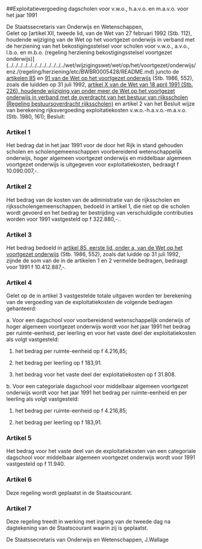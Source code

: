<meta http-equiv='Content-Type' content='text/html; charset=utf-8' />

##Exploitatievergoeding dagscholen voor v.w.o., h.a.v.o. en m.a.v.o. voor het jaar 1991

De Staatssecretaris van Onderwijs en Wetenschappen,  
Gelet op [artikel XII, tweede lid, van de Wet van 27 februari 1992 (Stb. 112), houdende wijziging van de Wet op het voortgezet onderwijs in verband met de herziening van het bekostigingsstelsel voor scholen voor v.w.o., a.v.o., l.b.o. en m.b.o. (regeling herziening bekostigingsstelsel voortgezet onderwijs)](../../../../../../../../../../../../wet/wijzigingswet/wet/op/het/voortgezet/onderwijs/enz./(regeling/herziening/etc/BWBR0005428/README.md) juncto de [artikelen 85](../../../../../../../../../../../../wet/wet/op/het/voortgezet/onderwijs/BWBR0002399/README.md) en [91 van de Wet op het voortgezet onderwijs](../../../../../../../../../../../../wet/wet/op/het/voortgezet/onderwijs/BWBR0002399/README.md) (Stb. 1986, 552), zoals die luidden op 31 juli 1992, [artikel X van de Wet van 18 april 1991 (Stb. 226), houdende wijziging van onder meer de Wet op het voortgezet onderwijs in verband met de overdracht van het bestuur van rijksscholen (Regeling bestuursoverdracht rijksscholen)](../../../../../../../../../../../../wet/regeling/bestuursoverdracht/rijksscholen/BWBR0005058/README.md) en artikel 2 van het Besluit wijze van berekening rijksvergoeding exploitatiekosten v.w.o.-h.a.v.o.-m.a.v.o. (Stb. 1980, 161);
Besluit:    

### Artikel  1  

Het bedrag dat in het jaar 1991 voor de door het Rijk in stand gehouden scholen en scholengemeenschappen voorbereidend wetenschappelijk onderwijs, hoger algemeen voortgezet onderwijs en middelbaar algemeen voortgezet onderwijs is uitgegeven voor exploitatiekosten, bedraagt f 10.090.007,-.  

### Artikel  2  

Het bedrag van de kosten van de administratie van de rijksscholen en rijksscholengemeenschappen, bedoeld in artikel 1, die niet op die scholen wordt gevoerd en het bedrag ter bestrijding van verschuldigde contributies worden voor 1991 vastgesteld op f 322.880,-..  

### Artikel  3  

Het bedrag bedoeld in [artikel 85, eerste lid, onder a, van de Wet op het voortgezet onderwijs](../../../../../../../../../../../../wet/wet/op/het/voortgezet/onderwijs/BWBR0002399/README.md) (Stb. 1986, 552), zoals dat luidde op 31 juli 1992, zijnde de som van de in de artikelen 1 en 2 vermelde bedragen, bedraagt voor 1991 f 10.412.887,-.  

### Artikel  4  

Gelet op de in artikel 3 vastgestelde totale uitgaven worden ter berekening van de vergoeding van de exploitatiekosten de volgende bedragen gehanteerd: 

a. Voor een dagschool voor voorbereidend wetenschappelijk onderwijs of hoger algemeen voortgezet onderwijs wordt voor het jaar 1991 het bedrag per ruimte-eenheid, per leerling en voor het vaste deel der exploitatiekosten als volgt vastgesteld: 

1. het bedrag per ruimte-eenheid op f 4.216,85;  

2. het bedrag per leerling op f 183,91.  

3. het bedrag voor het vaste deel der exploitatiekosten op f 31.808.    

b. Voor een categoriale dagschool voor middelbaar algemeen voortgezet onderwijs wordt voor het jaar 1991 het bedrag per ruimte-eenheid en per leerling als volgt vastgesteld: 

1. het bedrag per ruimte-eenheid op f 4.216,85;  

2. het bedrag per leerling op f 183,91.      

### Artikel  5  

Het bedrag voor het vaste deel van de exploitatiekosten van een categoriale dagschool voor middelbaar algemeen voortgezet onderwijs wordt voor 1991 vastgesteld op f 11.940.  

### Artikel  6  

Deze regeling wordt geplaatst in de Staatscourant.  

### Artikel  7  

Deze regeling treedt in werking met ingang van de tweede dag na dagtekening van de Staatscourant waarin zij is geplaatst.  

De 
Staatssecretaris van Onderwijs en Wetenschappen, 
J.Wallage    
